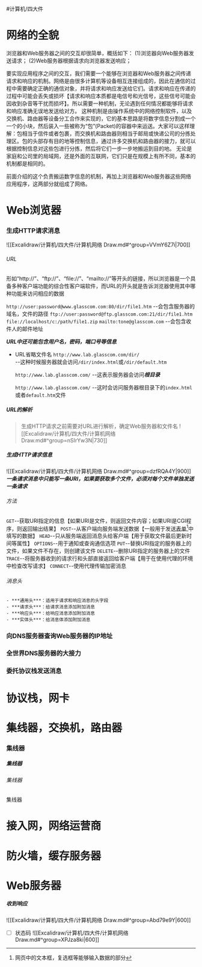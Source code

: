 #计算机/四大件 
# 网络的全貌
浏览器和Web服务器之间的交互却很简单，概括如下：
(1)浏览器向Web服务器发送请求；
(2)Web服务器根据请求向浏览器发送响应；

要实现应用程序之间的交互，我们需要一个能够在浏览器和Web服务器之间传递请求和响应的机制。网络是由很多计算机等设备相互连接组成的，因此在通信的过程中需要确定正确的通信对象，并将请求和响应发送给它们。请求和响应在传递的过程中可能会丢失或损坏【请求和响应本质都是电信号和光信号，这些信号可能会因收到杂音等干扰而损坏】。所以需要一种机制，无论遇到任何情况都能够将请求和响应准确无误地发送给对方。
这种机制是由操作系统中的网络控制软件，以及交换机、路由器等设备分工合作来实现的，它的基本思路是将数字信息分割成一个一个的小块，然后装入一些被称为“包”(Packet)的容器中来运送。大家可以这样理解：包相当于信件或者包裹，而交换机和路由器则相当于邮局或快递公司的分拣处理区。包的头部存有目的地等控制信息，通过许多交换机和路由器的接力，就可以根据控制信息对这些包进行分拣，然后将它们一步一步地搬运到目的地。
无论是家庭和公司里的局域网，还是外面的互联网，它们只是在规模上有所不同，基本的机制都是相同的。

前面介绍的这个负责搬运数字信息的机制，再加上浏览器和Web服务器这些网络应用程序，这两部分就组成了网络。

# Web浏览器
### 生成HTTP请求消息
![[Excalidraw/计算机/四大件/计算机网络 Draw.md#^group=VVmY6Z7i|700]]

###### URL

形如“http://”、“ftp://”、“file://”、“mailto://”等开头的链接，所以浏览器是一个具备多种客户端功能的综合性客户端软件，而URL的开头就是告诉浏览器使用其中哪种功能来访问相应的数据

`http://user:password@www.glasscom.com:80/dir/file1.htm`  --会包含服务器的域名，文件的路径
`ftp://user:password@ftp.glasscom.com:21/dir/file1.htm`
`file://localhost/c:/path/file1.zip`
`mailto:tone@glasscom.com`  --会包含收件人的邮件地址

***URL中还可能包含用户名，密码，端口号等信息***

- URL省略文件名
	`http://www.lab.glasscom.com/dir/`  
		--这种时候服务器就会访问`/dir/index.html`或`/dir/default.htm`
		
	`http://www.lab.glasscom.com/`
		--这表示服务器会访问***根目录***
		
	`http://www.lab.glasscom.com/`
		--这时会访问服务器根目录下的`index.html`或者`default.htm`文件
##### URL的解析
>生成HTTP请求之前需要对URL进行解析，确定Web服务器和文件名
>![[Excalidraw/计算机/四大件/计算机网络 Draw.md#^group=nSIrYw3N|730]]
##### 生成HTTP请求信息
![[Excalidraw/计算机/四大件/计算机网络 Draw.md#^group=dzfRQA4Y|900]]
***一条请求消息中只能写一条URI，如果要获取多个文件，必须对每个文件单独发送一条请求***

###### 方法
`GET`--获取URI指定的信息【如果URI是文件，则返回文件内容；如果URI是CGI程序，则返回输出结果】
`POST`--从客户端向服务端发送数据【一般用于发送<u>表单</u>[^1]中填写的数据】
`HEAD`--只从服务端返回消息头给客户端【用于获取文件最后更新时间等属性】
`OPTIONS`--用于通知或查询通信选项
`PUT`--替换URI指定的服务器上的文件，如果文件不存在，则创建该文件
`DELETE`--删除URI指定的服务器上的文件
`TRACE`--将服务器收到的请求行和头部直接返回给客户端【用于在使用代理的环境中检查改写请求】
`CONNECT`--使用代理传输加密消息

###### 消息头
	- ***通用头***：适用于请求和响应消息的头字段
	- ***请求头***：给请求消息添加附加消息
	- ***响应头***：给响应消息添加附加消息
	- ***实体头***：给消息体添加附加消息

[^1]:网页中的文本框，复选框等能够输入数据的部分
### 向DNS服务器查询Web服务器的IP地址


















### 全世界DNS服务器的大接力

### 委托协议栈发送消息

# 协议栈，网卡

# 集线器，交换机，路由器

### 集线器

##### 集线器

###### 集线器

集线器

# 接入网，网络运营商

# 防火墙，缓存服务器

# Web服务器
##### 收到响应
![[Excalidraw/计算机/四大件/计算机网络 Draw.md#^group=Abd79e9Y|600]]
- [ ] 状态码
	![[Excalidraw/计算机/四大件/计算机网络 Draw.md#^group=XPJza8ki|600]]

